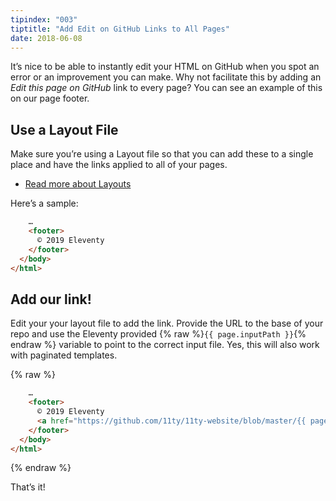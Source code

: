 ```yaml
---
tipindex: "003"
tiptitle: "Add Edit on GitHub Links to All Pages"
date: 2018-06-08
---
```

It’s nice to be able to instantly edit your HTML on GitHub when you spot an error or an improvement you can make. Why not facilitate this by adding an *Edit this page on GitHub* link to every page? You can see an example of this on our page footer.

## Use a Layout File

Make sure you’re using a Layout file so that you can add these to a single place and have the links applied to all of your pages.

* [Read more about Layouts](/docs/layouts/)

Here’s a sample:

```html
    …
    <footer>
      © 2019 Eleventy
    </footer>
  </body>
</html>
```

## Add our link!

Edit your your layout file to add the link. Provide the URL to the base of your repo and use the Eleventy provided {% raw %}`{{ page.inputPath }}`{% endraw %} variable to point to the correct input file. Yes, this will also work with paginated templates.

{% raw %}
```html
    …
    <footer>
      © 2019 Eleventy
      <a href="https://github.com/11ty/11ty-website/blob/master/{{ page.inputPath }}">Edit this page on GitHub</a>
    </footer>
  </body>
</html>
```
{% endraw %}

That’s it!